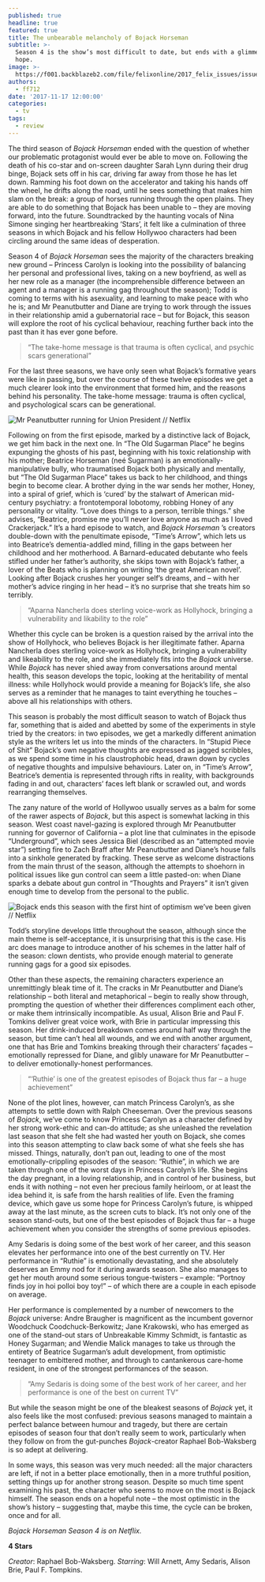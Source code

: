 ```yaml
---
published: true
headline: true
featured: true
title: The unbearable melancholy of Bojack Horseman
subtitle: >-
  Season 4 is the show’s most difficult to date, but ends with a glimmer of
  hope.
image: >-
  https://f001.backblazeb2.com/file/felixonline/2017_felix_issues/issue_1676/1676_TV_Bojack_1.jpg
authors:
  - ff712
date: '2017-11-17 12:00:00'
categories:
  - tv
tags:
  - review
---
```

The third season of _Bojack Horseman_ ended with the question of whether our problematic protagonist would ever be able to move on. Following the death of his co-star and on-screen daughter Sarah Lynn during their drug binge, Bojack sets off in his car, driving far away from those he has let down. Ramming his foot down on the accelerator and taking his hands off the wheel, he drifts along the road, until he sees something that makes him slam on the break: a group of horses running through the open plains. They are able to do something that Bojack has been unable to – they are moving forward, into the future. Soundtracked by the haunting vocals of Nina Simone singing her heartbreaking ‘Stars’, it felt like a culmination of three seasons in which Bojack and his fellow Hollywoo characters had been circling around the same ideas of desperation.

Season 4 of _Bojack Horseman_ sees the majority of the characters breaking new ground – Princess Carolyn is looking into the possibility of balancing her personal and professional lives, taking on a new boyfriend, as well as her new role as a manager (the incomprehensible difference between an agent and a manager is a running gag throughout the season); Todd is coming to terms with his asexuality, and learning to make peace with who he is; and Mr Peanutbutter and Diane are trying to work through the issues in their relationship amid a gubernatorial race – but for Bojack, this season will explore the root of his cyclical behaviour, reaching further back into the past than it has ever gone before.

> “The take-home message is that trauma is often cyclical, and psychic scars generational”

For the last three seasons, we have only seen what Bojack’s formative years were like in passing, but over the course of these twelve episodes we get a much clearer look into the environment that formed him, and the reasons behind his personality. The take-home message: trauma is often cyclical, and psychological scars can be generational.

![Mr Peanutbutter running for Union President // Netflix](https://f001.backblazeb2.com/file/felixonline/2017_felix_issues/issue_1676/1676_TV_Bojack_2.jpg)

Following on from the first episode, marked by a distinctive lack of Bojack, we get him back in the next one. In “The Old Sugarman Place” he begins expunging the ghosts of his past, beginning with his toxic relationship with his mother; Beatrice Horseman (neé Sugarman) is an emotionally-manipulative bully, who traumatised Bojack both physically and mentally, but “The Old Sugarman Place” takes us back to her childhood, and things begin to become clear. A brother dying in the war sends her mother, Honey, into a spiral of grief, which is ‘cured’ by the stalwart of American mid-century psychiatry: a frontotemporal lobotomy, robbing Honey of any personality or vitality. “Love does things to a person, terrible things.” she advises, “Beatrice, promise me you’ll never love anyone as much as I loved Crackerjack.”
It’s a hard episode to watch, and _Bojack Horseman_ ’s creators double-down with the penultimate episode, “Time’s Arrow”, which lets us into Beatrice’s dementia-addled mind, filling in the gaps between her childhood and her motherhood. A Barnard-educated debutante who feels stifled under her father’s authority, she skips town with Bojack’s father, a lover of the Beats who is planning on writing ‘the great American novel’. Looking after Bojack crushes her younger self’s dreams, and – with her mother’s advice ringing in her head – it’s no surprise that she treats him so terribly. 

> “Aparna Nancherla does sterling voice-work as Hollyhock, bringing a vulnerability and likability to the role”

Whether this cycle can be broken is a question raised by the arrival into the show of Hollyhock, who believes Bojack is her illegitimate father. Aparna Nancherla does sterling voice-work as Hollyhock, bringing a vulnerability and likeability to the role, and she immediately fits into the _Bojack_ universe. While _Bojack_ has never shied away from conversations around mental health, this season develops the topic, looking at the heritability of mental illness: while Hollyhock would provide a meaning for Bojack’s life, she also serves as a reminder that he manages to taint everything he touches – above all his relationships with others.

This season is probably the most difficult season to watch of Bojack thus far, something that is aided and abetted by some of the experiments in style tried by the creators: in two episodes, we get a markedly different animation style as the writers let us into the minds of the characters. In “Stupid Piece of Shit” Bojack’s own negative thoughts are expressed as jagged scribbles, as we spend some time in his claustrophobic head, drawn down by cycles of negative thoughts and impulsive behaviours. Later on, in “Time’s Arrow”, Beatrice’s dementia is represented through rifts in reality, with backgrounds fading in and out, characters’ faces left blank or scrawled out, and words rearranging themselves. 

The zany nature of the world of Hollywoo usually serves as a balm for some of the rawer aspects of _Bojack_, but this aspect is somewhat lacking in this season. West coast navel-gazing is explored through Mr Peanutbutter running for governor of California – a plot line that culminates in the episode “Underground”, which sees Jessica Biel (described as an “attempted movie star”) setting fire to Zach Braff after Mr Peanutbutter and Diane’s house falls into a sinkhole generated by fracking. These serve as welcome distractions from the main thrust of the season, although the attempts to shoehorn in political issues like gun control can seem a little pasted-on: when Diane sparks a debate about gun control in “Thoughts and Prayers” it isn’t given enough time to develop from the personal to the public.

![Bojack ends this season with the first hint of optimism we’ve been given // Netflix](https://f001.backblazeb2.com/file/felixonline/2017_felix_issues/issue_1676/1676_TV_Bojack_3.jpg)

Todd’s storyline develops little throughout the season, although since the main theme is self-acceptance, it is unsurprising that this is the case. His arc does manage to introduce another of his schemes in the latter half of the season: clown dentists, who provide enough material to generate running gags for a good six episodes. 

Other than these aspects, the remaining characters experience an unremittingly bleak time of it. The cracks in Mr Peanutbutter and Diane’s relationship – both literal and metaphorical – begin to really show through, prompting the question of whether their differences compliment each other, or make them intrinsically incompatible. As usual, Alison Brie and Paul F. Tomkins deliver great voice work, with Brie in particular impressing this season. Her drink-induced breakdown comes around half way through the season, but time can’t heal all wounds, and we end with another argument, one that has Brie and Tomkins breaking through their characters’ façades – emotionally repressed for Diane, and glibly unaware for Mr Peanutbutter – to deliver emotionally-honest performances.

> “‘Ruthie’ is one of the greatest episodes of Bojack thus far – a huge achievement”

None of the plot lines, however, can match Princess Carolyn’s, as she attempts to settle down with Ralph Cheeseman. Over the previous seasons of _Bojack_, we’ve come to know Princess Carolyn as a character defined by her strong work-ethic and can-do attitude; as she unleashed the revelation last season that she felt she had wasted her youth on Bojack, she comes into this season attempting to claw back some of what she feels she has missed.
Things, naturally, don’t pan out, leading to one of the most emotionally-crippling episodes of the season: “Ruthie”, in which we are taken through one of the worst days in Princess Carolyn’s life. She begins the day pregnant, in a loving relationship, and in control of her business, but ends it with nothing – not even her precious family heirloom, or at least the idea behind it, is safe from the harsh realities of life. Even the framing device, which gave us some hope for Princess Carolyn’s future, is whipped away at the last minute, as the screen cuts to black. It’s not only one of the season stand-outs, but one of the best episodes of Bojack thus far – a huge achievement when you consider the strengths of some previous episodes.

Amy Sedaris is doing some of the best work of her career, and this season elevates her performance into one of the best currently on TV. Her performance in “Ruthie” is emotionally devastating, and she absolutely deserves an Emmy nod for it during awards season. She also manages to get her mouth around some serious tongue-twisters – example: “Portnoy finds joy in hoi polloi boy toy!” – of which there are a couple in each episode on average.

Her performance is complemented by a number of newcomers to the _Bojack_ universe: Andre Braugher is magnificent as the incumbent governor Woodchuck Coodchuck-Berkowitz; Jane Krakowski, who has emerged as one of the stand-out stars of Unbreakable Kimmy Schmidt, is fantastic as Honey Sugarman; and Wendie Malick manages to take us through the entirety of Beatrice Sugarman’s adult development, from optimistic teenager to embittered mother, and through to cantankerous care-home resident, in one of the strongest performances of the season.

> “Amy Sedaris is doing some of the best work of her career, and her performance is one of the best on current TV”

But while the season might be one of the bleakest seasons of _Bojack_ yet, it also feels like the most confused: previous seasons managed to maintain a perfect balance between humour and tragedy, but there are certain episodes of season four that don’t really seem to work, particularly when they follow on from the gut-punches _Bojack_-creator Raphael Bob-Waksberg is so adept at delivering. 

In some ways, this season was very much needed: all the major characters are left, if not in a better place emotionally, then in a more truthful position, setting things up for another strong season. Despite so much time spent examining his past, the character who seems to move on the most is Bojack himself. The season ends on a hopeful note – the most optimistic in the show’s history – suggesting that, maybe this time, the cycle can be broken, once and for all.

_Bojack Horseman Season 4 is on Netflix._

**4 Stars**

_Creator_: Raphael Bob-Waksberg. _Starring_: Will Arnett, Amy Sedaris, Alison Brie, Paul F. Tompkins. 